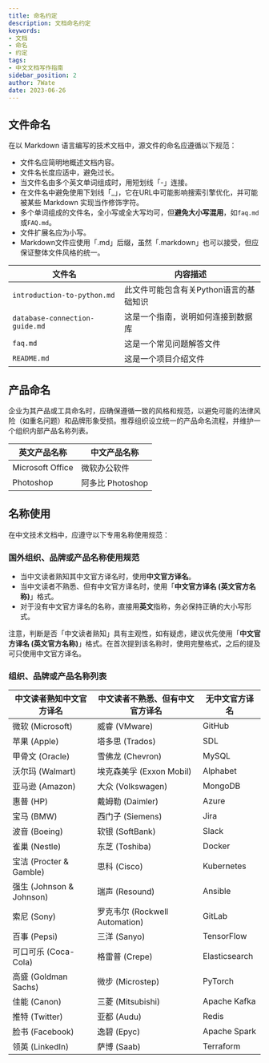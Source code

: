 ```yaml
---
title: 命名约定
description: 文档命名约定
keywords:
- 文档
- 命名
- 约定
tags:
- 中文文档写作指南
sidebar_position: 2
author: 7Wate
date: 2023-06-26
---
```


## 文件命名

在以 Markdown 语言编写的技术文档中，源文件的命名应遵循以下规范：

- 文件名应简明地概述文档内容。
- 文件名长度应适中，避免过长。
- 当文件名由多个英文单词组成时，用短划线「-」连接。
- 在文件名中避免使用下划线「_」，它在URL中可能影响搜索引擎优化，并可能被某些 Markdown 实现当作修饰字符。
- 多个单词组成的文件名，全小写或全大写均可，但**避免大小写混用**，如`faq.md`或`FAQ.md`。
- 文件扩展名应为小写。
- Markdown文件应使用「.md」后缀，虽然「.markdown」也可以接受，但应保证整体文件风格的统一。

| 文件名                         | 内容描述                               |
| ------------------------------ | -------------------------------------- |
| `introduction-to-python.md`    | 此文件可能包含有关Python语言的基础知识 |
| `database-connection-guide.md` | 这是一个指南，说明如何连接到数据库     |
| `faq.md`                       | 这是一个常见问题解答文件               |
| `README.md`                    | 这是一个项目介绍文件                   |

## 产品命名

企业为其产品或工具命名时，应确保遵循一致的风格和规范，以避免可能的法律风险（如重名问题）和品牌形象受损。推荐组织设立统一的产品命名流程，并维护一个组织内部产品名称列表。

| 英文产品名称     | 中文产品名称     |
| ---------------- | ---------------- |
| Microsoft Office | 微软办公软件     |
| Photoshop        | 阿多比 Photoshop |

## 名称使用

在中文技术文档中，应遵守以下专用名称使用规范：

### 国外组织、品牌或产品名称使用规范

- 当中文读者熟知其中文官方译名时，使用**中文官方译名**。
- 当中文读者不熟悉、但有中文官方译名时，使用「**中文官方译名 (英文官方名称)**」格式。
- 对于没有中文官方译名的名称，直接用**英文**指称，务必保持正确的大小写形式。

注意，判断是否「中文读者熟知」具有主观性，如有疑虑，建议优先使用「**中文官方译名 (英文官方名称)**」格式。在首次提到该名称时，使用完整格式，之后的提及可只使用中文官方译名。

### 组织、品牌或产品名称列表

| 中文读者熟知中文官方译名 | 中文读者不熟悉、但有中文官方译名 | 无中文官方译名 |
| ------------------------ | -------------------------------- | -------------- |
| 微软 (Microsoft)         | 威睿 (VMware)                    | GitHub         |
| 苹果 (Apple)             | 塔多思 (Trados)                  | SDL            |
| 甲骨文 (Oracle)          | 雪佛龙 (Chevron)                 | MySQL          |
| 沃尔玛 (Walmart)         | 埃克森美孚 (Exxon Mobil)         | Alphabet       |
| 亚马逊 (Amazon)          | 大众 (Volkswagen)                | MongoDB        |
| 惠普 (HP)                | 戴姆勒 (Daimler)                 | Azure          |
| 宝马 (BMW)               | 西门子 (Siemens)                 | Jira           |
| 波音 (Boeing)            | 软银 (SoftBank)                  | Slack          |
| 雀巢 (Nestle)            | 东芝 (Toshiba)                   | Docker         |
| 宝洁 (Procter & Gamble)  | 思科 (Cisco)                     | Kubernetes     |
| 强生 (Johnson & Johnson) | 瑞声 (Resound)                   | Ansible        |
| 索尼 (Sony)              | 罗克韦尔 (Rockwell Automation)   | GitLab         |
| 百事 (Pepsi)             | 三洋 (Sanyo)                     | TensorFlow     |
| 可口可乐 (Coca-Cola)     | 格雷普 (Crepe)                   | Elasticsearch  |
| 高盛 (Goldman Sachs)     | 微步 (Microstep)                 | PyTorch        |
| 佳能 (Canon)             | 三菱 (Mitsubishi)                | Apache Kafka   |
| 推特 (Twitter)           | 亚都 (Audu)                      | Redis          |
| 脸书 (Facebook)          | 逸碧 (Epyc)                      | Apache Spark   |
| 领英 (LinkedIn)          | 萨博 (Saab)                      | Terraform      |
